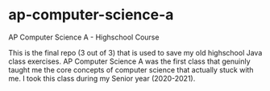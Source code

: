 # ap-computer-science-a
AP Computer Science A - Highschool Course

This is the final repo (3 out of 3) that is used to save my old highschool Java class exercises. 
AP Computer Science A was the first class that genuinly taught me the core concepts of computer science
that actually stuck with me. I took this class during my Senior year (2020-2021).
